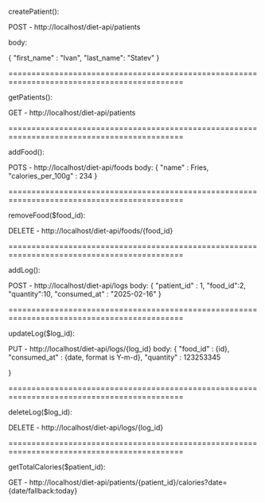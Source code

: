createPatient():

POST - http://localhost/diet-api/patients

body:

{
    "first_name" : "Ivan",
    "last_name": "Statev"
}

============================================================================================

getPatients():

GET - http://localhost/diet-api/patients

============================================================================================

addFood():

POTS - http://localhost/diet-api/foods
body:
{
    "name" : Fries,
    "calories_per_100g" : 234
}

============================================================================================

removeFood($food_id):

DELETE - http://localhost/diet-api/foods/{food_id}

============================================================================================

addLog():

POST - http://localhost/diet-api/logs
body:
{
    "patient_id" : 1,
    "food_id":2,
    "quantity":10,
    "consumed_at" : "2025-02-16"
}

============================================================================================

updateLog($log_id):

PUT - http://localhost/diet-api/logs/{log_id}
body:
{
	"food_id" : {id},
	"consumed_at" : {date, format is Y-m-d},
	"quantity" : 123253345

}

============================================================================================

deleteLog($log_id):

DELETE - http://localhost/diet-api/logs/{log_id}

============================================================================================

getTotalCalories($patient_id):

GET - http://localhost/diet-api/patients/{patient_id}/calories?date={date/fallback:today}
